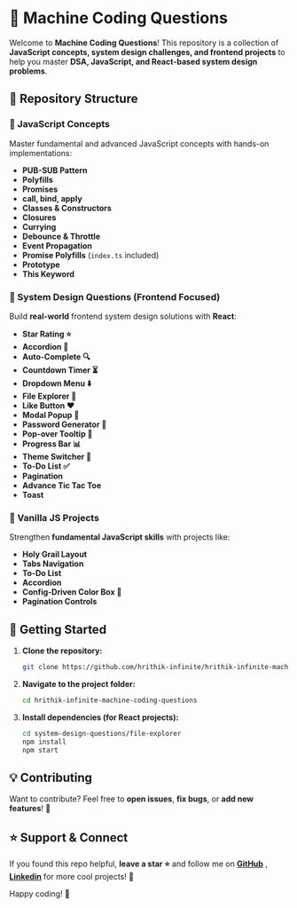 # 🚀 Machine Coding Questions

Welcome to **Machine Coding Questions**! This repository is a collection of **JavaScript concepts, system design challenges, and frontend projects** to help you master **DSA, JavaScript, and React-based system design problems**.

## 📂 Repository Structure

### 🔹 JavaScript Concepts

Master fundamental and advanced JavaScript concepts with hands-on implementations:

- **PUB-SUB Pattern**
- **Polyfills**
- **Promises**
- **call, bind, apply**
- **Classes & Constructors**
- **Closures**
- **Currying**
- **Debounce & Throttle**
- **Event Propagation**
- **Promise Polyfills** (`index.ts` included)
- **Prototype**
- **This Keyword**

### 🔹 System Design Questions (Frontend Focused)

Build **real-world** frontend system design solutions with **React**:

- **Star Rating ⭐**
- **Accordion 📂**
- **Auto-Complete 🔍**
- **Countdown Timer ⏳**
- **Dropdown Menu ⬇️**
- **File Explorer 📁**
- **Like Button ❤️**
- **Modal Popup 📢**
- **Password Generator 🔑**
- **Pop-over Tooltip 💬**
- **Progress Bar 📊**
- **Theme Switcher 🎨**
- **To-Do List ✅**
- **Pagination**
- **Advance Tic Tac Toe**
- **Toast**

### 🔹 Vanilla JS Projects

Strengthen **fundamental JavaScript skills** with projects like:

- **Holy Grail Layout**
- **Tabs Navigation**
- **To-Do List**
- **Accordion**
- **Config-Driven Color Box 🎨**
- **Pagination Controls**

## 🚀 Getting Started

1. **Clone the repository:**

   ```bash
   git clone https://github.com/hrithik-infinite/hrithik-infinite-machine-coding-questions.git
   ```

2. **Navigate to the project folder:**

   ```bash
   cd hrithik-infinite-machine-coding-questions
   ```

3. **Install dependencies (for React projects):**
   ```bash
   cd system-design-questions/file-explorer
   npm install
   npm start
   ```

## 💡 Contributing

Want to contribute? Feel free to **open issues**, **fix bugs**, or **add new features**! 🙌

## ⭐ Support & Connect

If you found this repo helpful, **leave a star ⭐** and follow me on **[GitHub](https://github.com/hrithik-infinite)** , **[Linkedin](https://linkedin.com/in/hrithikagarwal)** for more cool projects! 🚀

Happy coding! 🎯
